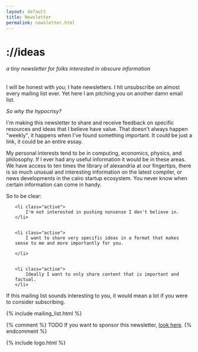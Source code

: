 ```yaml
---
layout: default
title: Newsletter
permalink: newsletter.html
---
```


# ://ideas
###### a tiny newsletter for folks interested in obscure information


I will be honest with you; I hate newsletters. I hit unsubscribe on almost every mailing list ever. Yet here I am pitching you on another damn email list.

*So why the hypocrisy?*

I'm making this newsletter to share and receive feedback on specific resources and ideas that I believe have value. That doesn't always happen "weekly", it happens when I've found something important. It could be just a link, it could be an entire essay.

My personal interests tend to be in computing, economics, physics, and philosophy.
If I ever had any useful information it would be in these areas. We have access to ten times the library of alexandria at our fingertips, there is so much unusual and interesting information on the latest compiler, or news developments in the cairo startup ecosystem. You never know when certain information can come in handy.


So to be clear:

<ul>

    <li class="active">
        I'm not interested in pushing nonsense I don't believe in.
    </li>


    <li class="active">
        I want to share very specific ideas in a format that makes sense to me and more importantly for you.

    </li>


    <li class="active">
        Ideally I want to only share content that is important and factual.
    </li>

</ul>


If this mailing list sounds interesting to you, it would mean a lot if you were to consider subscribing.


{% include mailing_list.html %}



  {% comment %}
    TODO
    If you want to sponsor this newsletter, [look here](/news_sponsor.html).
  {% endcomment %}


{% include logo.html %}
